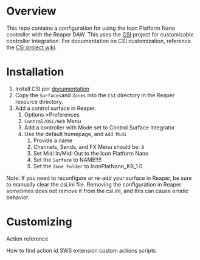 # Overview #
This repo contains a configuration for using the Icon Platform Nano controller with the Reaper DAW. This uses the [CSI](https://forum.cockos.com/showthread.php?t=183143 "Reaper Forums") project for customizable controller integration. For documentation on CSI customization, reference the [CSI project wiki](https://github.com/GeoffAWaddington/reaper_csurf_integrator/wiki).

# Installation #
1. Install CSI per [documentation](https://github.com/GeoffAWaddington/reaper_csurf_integrator/wiki/Installation)
2. Copy the `Surfaces`and `Zones` into the `CSI` directory in the Reaper resource directory. 
2. Add a control surface in Reaper. 
	1. Options->Preferences
	2. `Control/OSC/Web` Menu
	3. Add a controller with Mode set to Control Surface Integrator
	4. Use the default homepage, and `Add Midi`
		1. Provide a name
		2. Channels, Sends, and FX Menu should be: `8`
		3. Set Midi In/Midi Out to the Icon Platform Nano
		4. Set the `Surface` to NAME!!!!
		5. Set the `Zone Folder` to IconPlatNano_KB_1.0

Note:
If you need to reconfigure or re-add your surface in Reaper, be sure to manually clear the csi.ini file. Removing the configuration in Reaper sometimes does not remove it from the csi.ini, and this can cause erratic behavior. 

# Customizing #
Action reference

How to find action id
SWS extension
custom actions
scripts